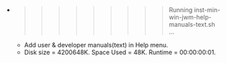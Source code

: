 * >>>>>>>>> Running inst-min-win-jwm-help-manuals-text.sh ...
  * Add user & developer manuals(text) in Help menu.
  * Disk size = 4200648K. Space Used = 48K. Runtime = 00:00:00:01.
